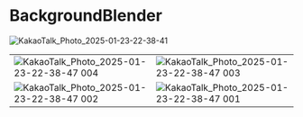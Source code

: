 # BackgroundBlender

![KakaoTalk_Photo_2025-01-23-22-38-41](https://github.com/user-attachments/assets/2e44bc5a-eeec-4cdb-934a-d08e594817be)

|||
|--|--|
|![KakaoTalk_Photo_2025-01-23-22-38-47 004](https://github.com/user-attachments/assets/fdfd7d6c-ec46-4d9a-a494-29548c01edb2)|![KakaoTalk_Photo_2025-01-23-22-38-47 003](https://github.com/user-attachments/assets/a60a0aef-ab22-42c0-ba04-fba0a0f128ad)|
|![KakaoTalk_Photo_2025-01-23-22-38-47 002](https://github.com/user-attachments/assets/677cb42f-5769-4921-bf71-03f76f8482de)|![KakaoTalk_Photo_2025-01-23-22-38-47 001](https://github.com/user-attachments/assets/f258ed4f-6240-46d9-9c8b-8ed73e5ddf73)|
